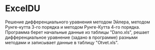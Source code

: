 # ExcelDU
Решение дифференциального уравнения методом Эйлера, методом Рунге-кутта 3-го порядка и методом Рунге-Кутта 4-го порядка. Программа берет начальные данные из таблицы "Dano.xls", решает дифференциальное уравнение (задано в программе) разными методами и записывает данные в таблицу "Otvet.xls". 
